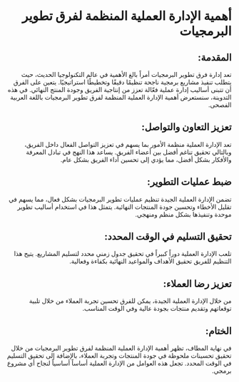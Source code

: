<div dir="rtl">

# أهمية الإدارة العملية المنظمة لفرق تطوير البرمجيات

## المقدمة:
تعد إدارة فرق تطوير البرمجيات أمراً بالغ الأهمية في عالم التكنولوجيا الحديث، حيث يتطلب تنفيذ مشاريع برمجية ناجحة تنظيمًا دقيقًا وتخطيطًا استراتيجيًا. يتعين على الفرق أن تتبنى أساليب إدارة عملية فعّالة تعزز من إنتاجية الفريق وجودة المنتج النهائي. في هذه التدوينة، سنستعرض أهمية الإدارة العملية المنظمة لفرق تطوير البرمجيات باللغة العربية الفصحى.

## تعزيز التعاون والتواصل:
تعد الإدارة العملية منظمة الأمور بما يسهم في تعزيز التواصل الفعال داخل الفريق، وبالتالي تحقيق تناغم أفضل بين أعضاء الفريق. يساعد هذا النهج في تبادل المعرفة والأفكار بشكل أفضل، مما يؤدي إلى تحسين أداء الفريق بشكل عام.

## ضبط عمليات التطوير:
تضمن الإدارة العملية الجيدة تنظيم عمليات تطوير البرمجيات بشكل فعال، مما يسهم في تقليل الأخطاء وتحسين جودة المنتجات النهائية. يتمثل هذا في استخدام أساليب تطوير موحدة وتنفيذها بشكل منظم ومنهجي.

## تحقيق التسليم في الوقت المحدد:
تلعب الإدارة العملية دوراً كبيراً في تحقيق جدول زمني محدد لتسليم المشاريع. يتيح هذا التنظيم للفريق تحقيق الأهداف والمواعيد النهائية بكفاءة وفعالية.

## تعزيز رضا العملاء:
من خلال الإدارة العملية الجيدة، يمكن للفرق تحسين تجربة العملاء من خلال تلبية توقعاتهم وتقديم منتجات بجودة عالية وفي الوقت المناسب.

## الختام:
في نهاية المطاف، تظهر أهمية الإدارة العملية المنظمة لفرق تطوير البرمجيات من خلال تحقيق تحسينات ملحوظة في جودة المنتجات وتجربة العملاء، بالإضافة إلى تحقيق التسليم في الوقت المحدد. تجعل هذه العوامل من الإدارة العملية أساساً أساسياً لنجاح أي مشروع برمجي.

</div>